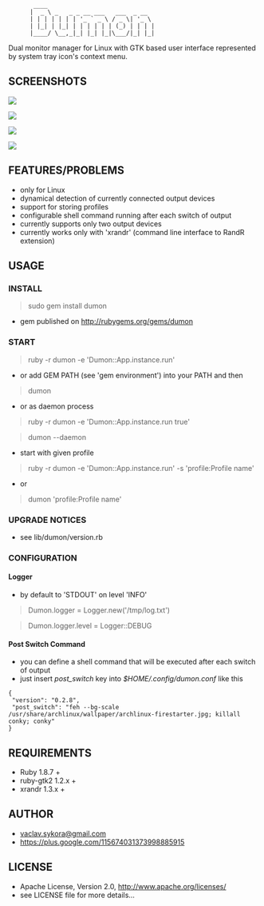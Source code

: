           ____
          |  _ \ _   _ _ __ ___   ___  _ __
          | | | | | | | '_ ` _ \ / _ \| '_ \
          | |_| | |_| | | | | | | (_) | | | |
          |____/ \__,_|_| |_| |_|\___/|_| |_|


Dual monitor manager for Linux with GTK based user interface represented by system tray icon's context menu.

## SCREENSHOTS

[![](https://raw.github.com/veny/dumon/master/screenshots/tray_icon.png)](https://raw.github.com/veny/dumon/master/screenshots/tray_icon.png)

[![](https://raw.github.com/veny/dumon/master/screenshots/basic_menu.png)](https://raw.github.com/veny/dumon/master/screenshots/basic_menu.png)

[![](https://raw.github.com/veny/dumon/master/screenshots/resolution_menu.png)](https://raw.github.com/veny/dumon/master/screenshots/resolution_menu.png)

[![](https://raw.github.com/veny/dumon/master/screenshots/mirror_menu.png)](https://raw.github.com/veny/dumon/master/screenshots/mirror_menu.png)


## FEATURES/PROBLEMS

* only for Linux
* dynamical detection of currently connected output devices
* support for storing profiles
* configurable shell command running after each switch of output
* currently supports only two output devices
* currently works only with 'xrandr' (command line interface to RandR extension)


## USAGE
### INSTALL
 > sudo gem install dumon

* gem published on http://rubygems.org/gems/dumon

### START
 > ruby -r dumon -e 'Dumon::App.instance.run'

* or add GEM PATH (see 'gem environment') into your PATH and then

 > dumon

* or as daemon process

 > ruby -r dumon -e 'Dumon::App.instance.run true'

 > dumon --daemon

* start with given profile

 > ruby -r dumon -e 'Dumon::App.instance.run' -s 'profile:Profile name'

* or

 > dumon 'profile:Profile name'

### UPGRADE NOTICES

* see lib/dumon/version.rb

### CONFIGURATION

#### Logger

* by default to 'STDOUT' on level 'INFO'

 > Dumon.logger = Logger.new('/tmp/log.txt')

 > Dumon.logger.level = Logger::DEBUG

 #### Post Switch Command

 * you can define a shell command that will be executed after each switch of output
 * just insert _post_switch_ key into _$HOME/.config/dumon.conf_ like this

 ```
{
  "version": "0.2.8",
  "post_switch": "feh --bg-scale /usr/share/archlinux/wallpaper/archlinux-firestarter.jpg; killall conky; conky"
}
```


 ## REQUIREMENTS

* Ruby 1.8.7 +
* ruby-gtk2 1.2.x +
* xrandr 1.3.x +

## AUTHOR

* vaclav.sykora@gmail.com
* https://plus.google.com/115674031373998885915

## LICENSE

* Apache License, Version 2.0, http://www.apache.org/licenses/
* see LICENSE file for more details...
